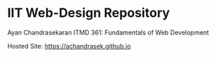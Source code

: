 # IIT Web-Design Repository 
Ayan Chandrasekaran
ITMD 361: Fundamentals of Web Development

Hosted Site: https://achandrasek.github.io
